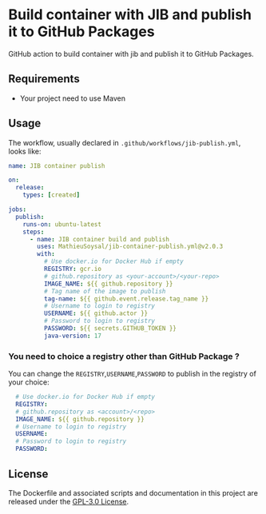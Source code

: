 # Build container with JIB and publish it to GitHub Packages

GitHub action to build container with jib and publish it to GitHub Packages.

## Requirements

- Your project need to use Maven

## Usage

The workflow, usually declared in `.github/workflows/jib-publish.yml`, looks like:

```YAML
name: JIB container publish

on:
  release:
    types: [created]

jobs:
  publish:
    runs-on: ubuntu-latest
    steps:
      - name: JIB container build and publish
        uses: MathieuSoysal/jib-container-publish.yml@v2.0.3
        with:
          # Use docker.io for Docker Hub if empty
          REGISTRY: gcr.io
          # github.repository as <your-account>/<your-repo>
          IMAGE_NAME: ${{ github.repository }}
          # Tag name of the image to publish
          tag-name: ${{ github.event.release.tag_name }}
          # Username to login to registry
          USERNAME: ${{ github.actor }}
          # Password to login to registry
          PASSWORD: ${{ secrets.GITHUB_TOKEN }}
          java-version: 17

```

### You need to choice a registry other than GitHub Package ?

You can change the `REGISTRY`,`USERNAME`,`PASSWORD` to publish in the registry of your choice:

```YAML
  # Use docker.io for Docker Hub if empty
  REGISTRY:
  # github.repository as <account>/<repo>
  IMAGE_NAME: ${{ github.repository }}
  # Username to login to registry
  USERNAME:
  # Password to login to registry
  PASSWORD:
```

## License

The Dockerfile and associated scripts and documentation in this project are released under the [GPL-3.0 License](https://github.com/MathieuSoysal/jib-container-publish.yml/blob/main/LICENSE).
